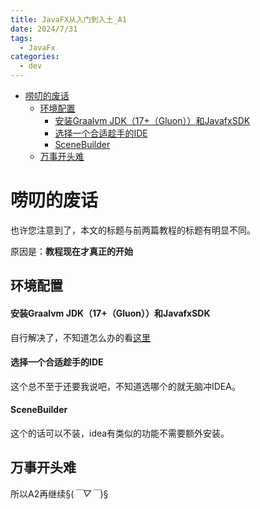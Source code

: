 ```yaml
---
title: JavaFX从入门到入土_A1
date: 2024/7/31
tags:
  - JavaFx
categories:
  - dev
---
```


<!-- TOC -->
* [唠叨的废话](#唠叨的废话)
  * [环境配置](#环境配置)
      * [安装Graalvm JDK（17+（Gluon））和JavafxSDK](#安装graalvm-jdk17gluon和javafxsdk)
      * [选择一个合适趁手的IDE](#选择一个合适趁手的ide)
      * [SceneBuilder](#scenebuilder)
  * [万事开头难](#万事开头难)
<!-- TOC -->

# 唠叨的废话

也许您注意到了，本文的标题与前两篇教程的标题有明显不同。

原因是：**教程现在才真正的开始**


## 环境配置

#### 安装Graalvm JDK（17+（Gluon））和JavafxSDK

自行解决了，不知道怎么办的看[这里](JavaFx常见问题总结.md)
#### 选择一个合适趁手的IDE
这个总不至于还要我说吧，不知道选哪个的就无脑冲IDEA。
#### SceneBuilder
这个的话可以不装，idea有类似的功能不需要额外安装。
## 万事开头难
所以A2再继续§(*￣▽￣*)§
